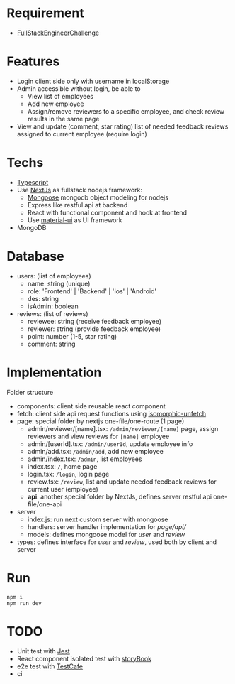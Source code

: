 # Requirement
 - [FullStackEngineerChallenge](https://github.com/dang1412/FullStackEngineerChallenge)

# Features
 - Login client side only with username in localStorage
 - Admin accessible without login, be able to
   - View list of employees
   - Add new employee
   - Assign/remove reviewers to a specific employee, and check review results in the same page
 - View and update (comment, star rating) list of needed feedback reviews assigned to current employee (require login)

# Techs
 - [Typescript](https://www.typescriptlang.org/)
 - Use [NextJs](https://nextjs.org/) as fullstack nodejs framework:
   - [Mongoose](https://mongoosejs.com/) mongodb object modeling for nodejs
   - Express like restful api at backend
   - React with functional component and hook at frontend
   - Use [material-ui](https://material-ui.com/) as UI framework
- MongoDB

# Database
 - users: (list of employees)
   - name: string (unique)
   - role: 'Frontend' | 'Backend' | 'Ios' | 'Android'
   - des: string
   - isAdmin: boolean
 - reviews: (list of reviews)
   - reviewee: string (receive feedback employee)
   - reviewer: string (provide feedback employee)
   - point: number (1-5, star rating)
   - comment: string

# Implementation
Folder structure
 - components: client side reusable react component
 - fetch: client side api request functions using [isomorphic-unfetch](https://github.com/developit/unfetch)
 - page: special folder by nextjs one-file/one-route (1 page)
   - admin/reviewer/[name].tsx: `/admin/reviewer/[name]` page, assign reviewers and view reviews for `[name]` employee
   - admin/[userId].tsx: `/admin/userId`, update employee info
   - admin/add.tsx: `/admin/add`, add new employee
   - admin/index.tsx: `/admin`, list employees
   - index.tsx: `/`, home page
   - login.tsx: `/login`, login page
   - review.tsx: `/review`, list and update needed feedback reviews for current user (employee)
   - **api**: another special folder by NextJs, defines server restful api one-file/one-api
 - server
   - index.js: run next custom server with mongoose
   - handlers: server handler implementation for *page/api/*
   - models: defines mongoose model for *user* and *review*
 - types: defines interface for *user* and *review*, used both by client and server

# Run
```
npm i
npm run dev
```

# TODO
 - Unit test with [Jest]()
 - React component isolated test with [storyBook]()
 - e2e test with [TestCafe]()
 - ci